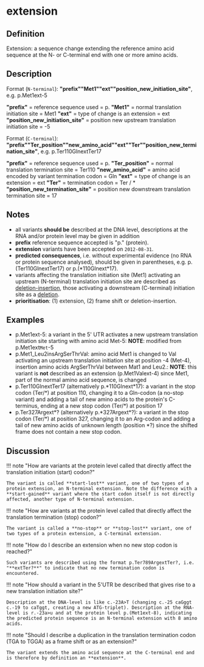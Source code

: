 # extension

## Definition

Extension: a sequence change extending the reference amino acid sequence at the N- or C-terminal end with one or more amino acids.

## Description

Format (<code class="spot1">N-terminal</code>): **"prefix""Met1""ext""position_new_initiation_site"**, e.g. p.Met1ext-5

**"prefix"** = reference sequence used = p. **"Met1"** = normal translation initiation site = Met1 **"ext"** = type of change is an extension = ext **"position_new_initiation_site"** = position new upstream translation initiation site = -5

Format (<code class="spot1">C-terminal</code>): **"prefix""Ter_position""new_amino_acid""ext""Ter""position_new_termination_site"**, e.g. p.Ter110GlnextTer17

**"prefix"** = reference sequence used = p. **"Ter_position"** = normal translation termination site = Ter110 **"new_amino_acid"** = amino acid encoded by variant termination codon = Gln **"ext"** = type of change is an extension = ext **"Ter"** = termination codon = Ter / \* **"position_new_termination_site"** = position new downstream translation termination site = 17

## Notes

- all variants **should be** described at the DNA level, descriptions at the RNA and/or protein level may be given in addition
- **prefix** reference sequence accepted is "p." (protein).
- **extension** variants have been accepted on <code class="spot1">2012-08-31</code>.
- **predicted consequences**, i.e. without experimental evidence (no RNA or protein sequence analysed), should be given in parentheses, e.g. p.(Ter110GlnextTer17) or p.(\*110Glnext\*17).
- variants affecting the translation initiation site (Met1) activating an upstream (N-terminal) translation initiation site are described as [deletion-insertion](./delins.md), those activating a downstream (C-terminal) initiation site as a [deletion](./deletion.md).
- **prioritisation**: (1) extension, (2) frame shift or deletion-insertion.

## Examples

- p.Met1ext-5: a variant in the 5' UTR activates a new upstream translation initiation site starting with amino acid Met-5: **NOTE**: modified from p.Met1ext<code class="spot1">Met</code>-5
- p.Met1_Leu2insArgSerThrVal: amino acid Met1 is changed to Val activating an upstream translation initiation site at position -4 (Met-4), insertion amino acids ArgSerThrVal between Mat1 and Leu2.: **NOTE**: this variant is **not** described as an extension (p.Met1Valext-4) since Met1, part of the normal amino acid sequence, is changed
- p.Ter110GlnextTer17 (alternatively p.\*110Glnext\*17): a variant in the stop codon (Ter/\*) at position 110, changing it to a Gln-codon (a no-stop variant) and adding a tail of new amino acids to the protein's C-terminus, ending at a new stop codon (Ter/\*) at position 17
- p.Ter327Argext\*? (alternatively p.\*327Argext\*?): a variant in the stop codon (Ter/\*) at position 327, changing it to an Arg-codon and adding a tail of new amino acids of unknown length (position \*?) since the shifted frame does not contain a new stop codon.

## Discussion

!!! note "How are variants at the protein level called that directly affect the translation initiation (start) codon?"

    The variant is called **start-lost** variant, one of two types of a protein extension, an N-terminal extension. Note the difference with a **start-gained** variant where the start codon itself is not directly affected, another type of N-terminal extension.

!!! note "How are variants at the protein level called that directly affect the translation termination (stop) codon?"

    The variant is called a **no-stop** or **stop-lost** variant, one of two types of a protein extension, a C-terminal extension.

!!! note "<a id='noend'></a>How do I describe an extension when no new stop codon is reached?"

    Such variants are described using the format p.Ter789ArgextTer?, i.e. "**extTer?**" to indicate that no new termination codon is encountered.

!!! note "How should a variant in the 5'UTR be described that gives rise to a new translation initiation site?"

    Description at the DNA-level is like c.-23A>T (changing c.-25 caGggt c.-19 to caTggt, creating a new ATG-triplet). Description at the RNA-level is r.-23a>u and at the protein level p.(Met1ext-8), indicating the predicted protein sequence is an N-terminal extension with 8 amino acids.

!!! note "Should I describe a duplication in the translation termination codon (TGA to TGGA) as a frame shift or as an extension?"

    The variant extends the amino acid sequence at the C-terminal end and is therefore by definition an **extension**.

